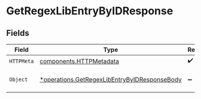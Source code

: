 # GetRegexLibEntryByIDResponse


## Fields

| Field                                                                                                       | Type                                                                                                        | Required                                                                                                    | Description                                                                                                 |
| ----------------------------------------------------------------------------------------------------------- | ----------------------------------------------------------------------------------------------------------- | ----------------------------------------------------------------------------------------------------------- | ----------------------------------------------------------------------------------------------------------- |
| `HTTPMeta`                                                                                                  | [components.HTTPMetadata](../../models/components/httpmetadata.md)                                          | :heavy_check_mark:                                                                                          | N/A                                                                                                         |
| `Object`                                                                                                    | [*operations.GetRegexLibEntryByIDResponseBody](../../models/operations/getregexlibentrybyidresponsebody.md) | :heavy_minus_sign:                                                                                          | a list of RegexLibEntry objects                                                                             |